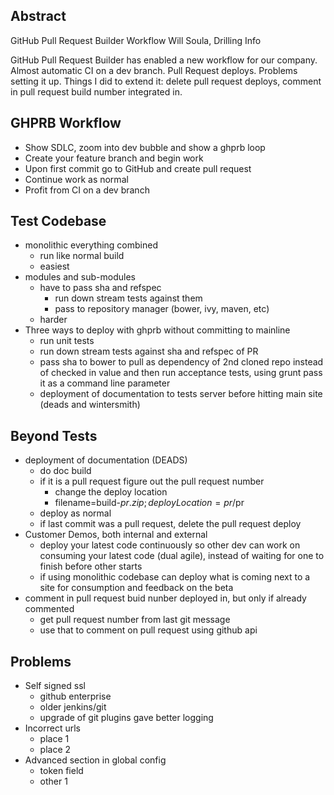 Abstract
---
GitHub Pull Request Builder Workflow
Will Soula, Drilling Info

GitHub Pull Request Builder has enabled a new workflow for our company. Almost automatic CI on a dev branch. Pull Request deploys. Problems setting it up. Things I did to extend it: delete pull request deploys, comment in pull request build number integrated in.

GHPRB Workflow
---
- Show SDLC, zoom into dev bubble and show a ghprb loop
- Create your feature branch and begin work
- Upon first commit go to GitHub and create pull request
- Continue work as normal
- Profit from CI on a dev branch

Test Codebase
---
- monolithic everything combined
    - run like normal build
    - easiest
- modules and sub-modules
    - have to pass sha and refspec
        - run down stream tests against them
        - pass to repository manager (bower, ivy, maven, etc)
    - harder
- Three ways to deploy with ghprb without committing to mainline
  - run unit tests
  - run down stream tests against sha and refspec of PR
  - pass sha to bower to pull as dependency of 2nd cloned repo instead of checked in value and then run acceptance tests, using grunt pass it as a command line parameter
  - deployment of documentation to tests server before hitting main site (deads and wintersmith)

Beyond Tests
---
- deployment of documentation (DEADS)
    - do doc build
    - if it is a pull request figure out the pull request number
        - change the deploy location
        - filename=build-$pr.zip;deployLocation=pr/$pr
    - deploy as normal
    - if last commit was a pull request, delete the pull request deploy
- Customer Demos, both internal and external
    - deploy your latest code continuously so other dev can work on consuming your latest code (dual agile), instead of waiting for one to finish before other starts
    - if using monolithic codebase can deploy what is coming next to a site for consumption and feedback on the beta
- comment in pull request buid nunber deployed in, but only if already commented
    - get pull request number from last git message
    - use that to comment on pull request using github api

Problems
---
- Self signed ssl
    - github enterprise
    - older jenkins/git
    - upgrade of git plugins gave better logging
- Incorrect urls
    - place 1
    - place 2
- Advanced section in global config
    - token field
    - other 1
